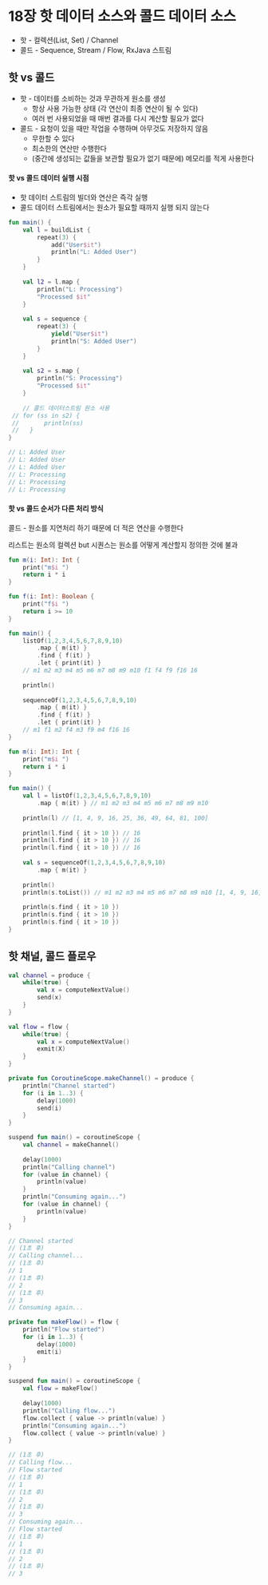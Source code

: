 # 18장 핫 데이터 소스와 콜드 데이터 소스

* 핫 - 컬렉션(List, Set) / Channel
* 콜드 - Sequence, Stream / Flow, RxJava 스트림

## 핫 vs 콜드

* 핫 - 데이터를 소비하는 것과 무관하게 원소를 생성
  * 항상 사용 가능한 상태 (각 연산이 최종 연산이 될 수 있다)
  * 여러 번 사용되었을 때 매번 결과를 다시 계산할 필요가 없다
* 콜드 - 요청이 있을 때만 작업을 수행하며 아무것도 저장하지 않음
  * 무한할 수 있다
  * 최소한의 연산만 수행한다
  * (중간에 생성되는 값들을 보관할 필요가 없기 때문에) 메모리를 적게 사용한다

#### 핫  vs 콜드 데이터 실행 시점

* 핫 데이터 스트림의 빌더와 연산은 즉각 실행&#x20;
* 콜드 데이터 스트림에서는 원소가 필요할 때까지 실행 되지 않는다

```kotlin
fun main() {
    val l = buildList {
        repeat(3) {
            add("User$it")
            println("L: Added User")
        }
    }
    
    val l2 = l.map {
        println("L: Processing")
        "Processed $it"
    }
    
    val s = sequence {
        repeat(3) {
            yield("User$it")
            println("S: Added User")
        }
    }
    
    val s2 = s.map {
        println("S: Processing")
        "Processed $it"
    }
    
    // 콜드 데이터스트림 원소 사용
 // for (ss in s2) {
 //       println(ss)
 //   }
}

// L: Added User
// L: Added User
// L: Added User
// L: Processing
// L: Processing
// L: Processing
```

#### 핫 vs 콜드 순서가 다른 처리 방식

콜드 - 원소를 지연처리 하기 때문에 더 적은 연산을 수행한다

리스트는 원소의 컬렉션 but 시퀀스는 원소를 어떻게 계산할지 정의한 것에 불과

```kotlin
fun m(i: Int): Int {
    print("m$i ")
    return i * i
}

fun f(i: Int): Boolean {
    print("f$i ")
    return i >= 10
}

fun main() {
    listOf(1,2,3,4,5,6,7,8,9,10)
        .map { m(it) }
        .find { f(it) }
        .let { print(it) }
    // m1 m2 m3 m4 m5 m6 m7 m8 m9 m10 f1 f4 f9 f16 16
    
    println()
    
    sequenceOf(1,2,3,4,5,6,7,8,9,10)
        .map { m(it) }
        .find { f(it) }
        .let { print(it) }
    // m1 f1 m2 f4 m3 f9 m4 f16 16
}
```



```kotlin
fun m(i: Int): Int {
    print("m$i ")
    return i * i
}

fun main() {
    val l = listOf(1,2,3,4,5,6,7,8,9,10)
        .map { m(it) } // m1 m2 m3 m4 m5 m6 m7 m8 m9 m10
        
    println(l) // [1, 4, 9, 16, 25, 36, 49, 64, 81, 100]
    
    println(l.find { it > 10 }) // 16
    println(l.find { it > 10 }) // 16
    println(l.find { it > 10 }) // 16
    
    val s = sequenceOf(1,2,3,4,5,6,7,8,9,10)
        .map { m(it) }
        
    println()
    println(s.toList()) // m1 m2 m3 m4 m5 m6 m7 m8 m9 m10 [1, 4, 9, 16, 25, 36, 49, 64, 81, 100]
    
    println(s.find { it > 10 })
    println(s.find { it > 10 })
    println(s.find { it > 10 })
}
```



## 핫 채널, 콜드 플로우



```kotlin
val channel = produce {
    while(true) {
        val x = computeNextValue()
        send(x)
    }
}

val flow = flow {
    while(true) {
        val x = computeNextValue()
        exmit(X)
    }
}
```



```kotlin
private fun CoroutineScope.makeChannel() = produce {
    println("Channel started")
    for (i in 1..3) {
        delay(1000)
        send(i)
    }
}

suspend fun main() = coroutineScope {
    val channel = makeChannel()
    
    delay(1000)
    println("Calling channel")
    for (value in channel) {
        println(value)
    }
    println("Consuming again...")
    for (value in channel) {
        println(value)
    }
}

// Channel started
// (1초 후)
// Calling channel...
// (1초 후)
// 1
// (1초 후)
// 2
// (1초 후)
// 3
// Consuming again...
```



```kotlin
private fun makeFlow() = flow {
    println("Flow started")
    for (i in 1..3) {
        delay(1000)
        emit(i)
    }
}

suspend fun main() = coroutineScope {
    val flow = makeFlow()
    
    delay(1000)
    println("Calling flow...")
    flow.collect { value -> println(value) }
    println("Consuming again...")
    flow.collect { value -> println(value) }
}

// (1초 후)
// Calling flow...
// Flow started
// (1초 후)
// 1
// (1초 후)
// 2
// (1초 후)
// 3
// Consuming again...
// Flow started
// (1초 후)
// 1
// (1초 후)
// 2
// (1초 후)
// 3
```



